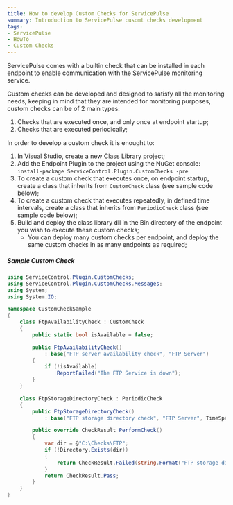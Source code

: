 ```yaml
---
title: How to develop Custom Checks for ServicePulse
summary: Introduction to ServicePulse cusomt checks development
tags:
- ServicePulse
- HowTo
- Custom Checks
---
```


ServicePulse comes with a builtin check that can be installed in each endpoint to enable communication with the ServicePulse monitoring service.

Custom checks can be developed and designed to satisfy all the monitoring needs, keeping in mind that they are intended for monitoring purposes, custom checks can be of 2 main types:

1. Checks that are executed once, and only once at endpoint startup;
1. Checks that are executed periodically;

In order to develop a custom check it is enought to:

1. In Visual Studio, create a new Class Library project;
1. Add the Endpoint Plugin to the project using the NuGet console:
	`install-package ServiceControl.Plugin.CustomChecks -pre`
1. To create a custom check that executes once, on endpoint startup, create a class that inherits from `CustomCheck` class (see sample code below);
1. To create a custom check that executes repeatedly, in defined time intervals, create a class that inherits from `PeriodicCheck` class (see sample code below);
1. Build and deploy the class library dll in the Bin directory of the endpoint you wish to execute these custom checks;
	* You can deploy many custom checks per endpoint, and deploy the same custom checks in as many endpoints as required;

##### Sample Custom Check

```C#
using ServiceControl.Plugin.CustomChecks;
using ServiceControl.Plugin.CustomChecks.Messages;
using System;
using System.IO;

namespace CustomCheckSample
{
    class FtpAvailabilityCheck : CustomCheck
    {
        public static bool isAvailable = false;

        public FtpAvailabilityCheck()
            : base("FTP server availability check", "FTP Server") 
        {
            if (!isAvailable) 
                ReportFailed("The FTP Service is down");
        }
    }

    class FtpStorageDirectoryCheck : PeriodicCheck
    {
        public FtpStorageDirectoryCheck() 
            : base("FTP storage directory check", "FTP Server", TimeSpan.FromSeconds(5)){}

        public override CheckResult PerformCheck()
        {
            var dir = @"C:\Checks\FTP";
            if (!Directory.Exists(dir))
            {
                return CheckResult.Failed(string.Format("FTP storage directory '{0}' does not exist", dir));                
            }
            return CheckResult.Pass;
        }
    }
}
```
